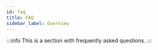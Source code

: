 ```yaml
---
id: faq
title: FAQ
sidebar_label: Overview
---
```

:::info
This is a section with frequently asked questions.
:::